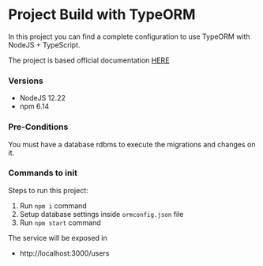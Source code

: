 # Project Build with TypeORM

In this project you can find a complete configuration to use TypeORM with NodeJS + TypeScript.

The project is based official documentation [HERE](https://typeorm.io/#/)


### Versions

- NodeJS 12.22
- npm 6.14

### Pre-Conditions

You must have a database rdbms to execute the migrations and changes on it.

### Commands to init

Steps to run this project:

1. Run `npm i` command
2. Setup database settings inside `ormconfig.json` file
3. Run `npm start` command

The service will be exposed in

- http://localhost:3000/users
